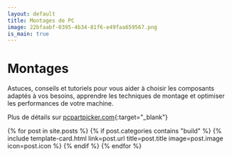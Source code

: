 ```yaml
---
layout: default
title: Montages de PC
image: 22bfaabf-0395-4b34-81f6-e49faa659567.png
is_main: true
---
```


# Montages

Astuces, conseils et tutoriels pour vous aider à choisir les composants adaptés à vos besoins, apprendre les techniques de montage et optimiser les performances de votre machine.

Plus de détails sur [pcpartpicker.com](https://fr.pcpartpicker.com/user/gchamort/builds/){:target="_blank"} <i class="bi bi-pci-card"></i>

<div class="row row-cols-1 row-cols-md-2 g-4">
{% for post in site.posts %}
  {% if post.categories contains "build" %}
    {% include template-card.html link=post.url title=post.title image=post.image icon=post.icon %}
  {% endif %}
{% endfor %}
</div>

<br>
<br>
